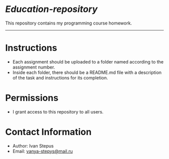 # *Education-repository* 

This repository contains my programming course homework.


---

# **Instructions**


*   Each assignment should be uploaded to a folder named according to the assignment number.
*   Inside each folder, there should be a README.md file with a description of the task and instructions for its completion.


# **Permissions**



* I grant access to this repository to all users.

# **Contact Information**



*   Author: Ivan Stepus
*   Email: vanya-stepys@mail.ru